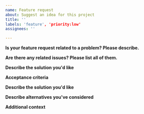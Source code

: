 ```yaml
---
name: Feature request
about: Suggest an idea for this project
title: ''
labels: 'feature', 'priority:low'
assignees: ''

---
```


**Is your feature request related to a problem? Please describe.**
<!-- A clear and concise description of what the problem is. Ex. I'm always frustrated when [...] -->

**Are there any related issues? Please list all of them.**
<!-- A clear and concise list of related issues. Ex:
- #1
- #2
-->

**Describe the solution you'd like**
<!-- A clear and concise description of what you want to happen. -->

**Acceptance criteria**
<!-- A clear and concise list of requirements to be satisfied before this issue is closed. -->

**Describe the solution you'd like**
<!-- A clear and concise description of what you want to happen. -->

**Describe alternatives you've considered**
<!-- A clear and concise description of any alternative solutions or features you've considered. -->

**Additional context**
<!-- Add any other context or screenshots about the feature request here. -->
